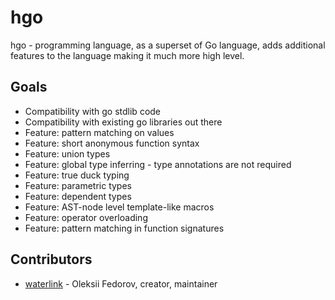 # hgo

hgo - programming language, as a superset of Go language, adds additional
features to the language making it much more high level.

## Goals

- Compatibility with go stdlib code
- Compatibility with existing go libraries out there
- Feature: pattern matching on values
- Feature: short anonymous function syntax
- Feature: union types
- Feature: global type inferring - type annotations are not required
- Feature: true duck typing
- Feature: parametric types
- Feature: dependent types
- Feature: AST-node level template-like macros
- Feature: operator overloading
- Feature: pattern matching in function signatures

## Contributors

- [waterlink](https://github.com/waterlin) - Oleksii Fedorov, creator, maintainer
